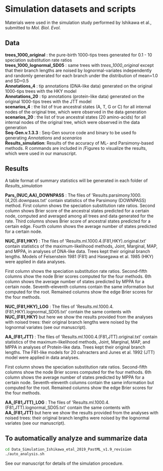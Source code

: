 # Simulation datasets and scripts
  
Materials were used in the simulation study performed by Ishikawa et al., submitted to *Mol. Biol. Evol.*
  
## Data
  
__trees_1000_original__ : the pure-birth 1000-tips trees generated for 0.1 - 10 speciation substitution rate ratios  
__trees_1000_lognormal_SD05__ : same trees with *trees_1000_original* except that their branch lengths are noised by lognormal-variates independently and randomly generated for each branch under the distribution of mean=1.0 and SD=0.5  
__Annotations_4__ : tip annotations (DNA-like data) generated on the original 1000-tips trees with the HKY model  
__Annotations_20__ : tip annotations (protein-like data) generated on the original 1000-tips trees with the JTT model  
__scenarios_4__ : the list of true ancestral states (A, T, G or C) for all internal nodes of the original tree, which were observed in the data generation  
__scenarios_20__ : the list of true ancestral states (20 amino-acids) for all internal nodes of the original tree, which were observed in the data generation  
__Seq-Gen.v.1.3.3__ : Seq-Gen source code and binary to be used fo generating *Annotations* and *scenarios*  
__Results_simulation__: Results of the accuracy of ML- and Parsimony-based methods. R commands are included in /Figures to visualize the results, which were used in our manuscript. 
  
## Results
  
A table format of summary statistics will be generated in each folder of *Results_simulation*
  
__Pars\_(NUC,AA)\_DOWNPASS__ : The files of 'Results.parsimony.1000.(4,20).downpass.txt' contain statistics of the Parsimony (DOWNPASS) method. First column shows the speciation substitution rate ratios. Second column shows Brier score of the ancestral states predicted for a certain node, computed and averaged among all trees and data generated for the rate. Third columns shows Brier score of ancestral states predicted for a certain edge. Fourth column shows the average number of states predicted for a certain node.
  
  
__NUC\_(F81,HKY)__ : The files of 'Results.ml.1000.4.(F81,HKY).original.txt' contain statistics of the maximum-likelihood methods, Joint, Marginal, MAP, and MPPA, in analyses of DNA-like data. Trees kept their original branch lengths. Models of Felsenstein 1981 (F81) and Hasegawa et al. 1985 (HKY) were applied in data analyses.
  
First column shows the speciation substitution rate ratios. Second-fifth columns show the node Brier scores computed for the four methods. 6th column shows the average number of states predicted by MPPA for a certain node. Seventh-eleventh columns contain the same information but computed for the root. Remained columns show the edge Brier scores for the four methods.
  
  
__NUC\_(F81,HKY)\_LOG__ : The files of 'Results.ml.1000.4.(F81,HKY).lognormal_SD05.txt' contain the same contents with __NUC\_(F81,HKY)__ but here we show the results provided from the analyses with noised trees: their original branch lengths were noised by the lognormal variates (see our manuscript).
  
  
__AA\_(F81,JTT)__ : The files of 'Results.ml.1000.4.(F81,JTT).original.txt' contain statistics of the maximum-likelihood methods, Joint, Marginal, MAP, and MPPA in analyses of Protein-like data. Trees kept their original branch lengths. The F81-like models for 20 cahracters and Junes et al. 1992 (JTT) model were applied in data analyses.
  
First column shows the speciation substitution rate ratios. Second-fifth columns show the node Brier scores computed for the four methods. 6th column shows the average number of states predicted by MPPA for a certain node. Seventh-eleventh columns contain the same information but computed for the root. Remained columns show the edge Brier scores for the four methods.
  
  
__AA\_(F81,JTT)\_LOG__ : The files of 'Results.ml.1000.4.(F81,JTT).lognormal_SD05.txt' contain the same contents with __AA\_(F81,JTT)__ but here we show the results provided from the analyses with noised trees: their original branch lengths were noised by the lognormal variates (see our manuscript).
  
  
## To automatically analyze and summarize data
  
```bash
cd Data_Simulation_Ishikawa_etal_2019_PastML_v1.9_revision
./auto_analysis.sh
```
  
See our manuscript for details of the simulation procedure.
